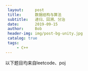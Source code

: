 ```yaml
---
 layout:     post
 title:      数据结构与算法
 subtitle:   递归、回溯、分治
 date:       2019-09-15
 author:     Bob
 header-img: img/post-bg-unity.jpg
 catalog: true
 tags:
     - C++
---
```


以下题目均来自leetcode、poj

##### []() 


```c


```


##### []() 


```c


```


##### []() 


```c


```


##### []() 


```c


```


##### []() 


```c


```


##### []() 


```c


```
